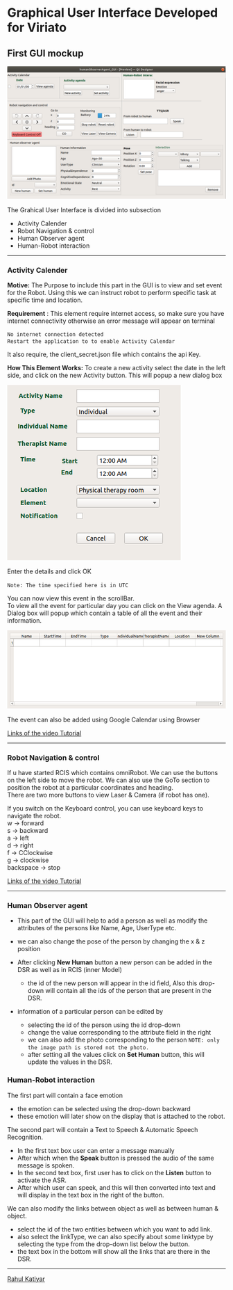 # Graphical User Interface Developed for Viriato

## First GUI mockup
![](assets/mainGUI_mockup.png)

The Grahical User Interface is divided into subsection
* Activity Calender
* Robot Navigation & control
* Human Observer agent
* Human-Robot interaction
***
### Activity Calender
**Motive:**
The Purpose to include this part in the GUI is to view and set event for the Robot. Using this we can instruct robot to perform specific task at specific time and location.

**Requirement** : This element require internet access, so make sure you have internet connectivity otherwise an error message will appear on terminal

```
No internet connection detected
Restart the application to to enable Activity Calendar
```
It also require, the client_secret.json file which contains the api Key.

**How This Element Works:**
To create a new activity select the date in the left side, and click on the new Activity button. This will popup a new dialog box

![](assets/activity_form.png)

Enter the details and click OK

``Note: The time specified here is in UTC``

You can now view this event in the scrollBar.\
To view all the event for particular day you can click on the View agenda. A Dialog box will popup which contain a table of all the event and their information.

![](assets/dailyActivity.png)

The event can also be added using Google Calendar using Browser

[Links of the video Tutorial](https://youtu.be/XqS8dCrGka0)
***

### Robot Navigation & control
If u have started RCIS which contains omniRobot. We can use the buttons on the left side to move the robot. We can also use the GoTo section to position the robot at a particular coordinates and heading. \
There are two more buttons to view Laser & Camera (if robot has one).


If you switch on the Keyboard control, you can use keyboard keys to navigate the robot.\
w -> forward \
s -> backward \
a -> left \
d -> right \
f -> CClockwise \
g -> clockwise \
backspace -> stop


[Links of the video Tutorial](https://youtu.be/XqS8dCrGka0)
***

### Human Observer agent
* This part of the GUI will help to add a person as well as modify the attributes of the persons like
Name, Age, UserType etc.
* we can also change the pose of the person by changing the x & z position

* After clicking **New Human** button a new person can be added in the DSR as well as in RCIS (inner Model)
  * the id of the new person will appear in the id field, Also this drop-down will contain all the ids of the person that are present in the DSR.

* information of a particular person can be edited by
  * selecting the id of the person using the id drop-down
  * change the value corresponding to the attribute field in the right
  * we can also add the photo corresponding to the person
  `NOTE: only the image path is stored not the photo.`
  * after setting all the values click on **Set Human** button, this will update the values in the DSR.


### Human-Robot interaction

The first part will contain a face emotion
  * the emotion can be selected using the drop-down backward
  * these emotion will later show on the display that is attached to the robot.

The second part will contain a Text to Speech & Automatic Speech Recognition.
  * In the first text box user can enter a message manually
  * After which when the **Speak** button is pressed the audio of the same message is spoken.
  * In the second text box, first user has to click on the **Listen** button to activate the ASR.
  * After which user can speek, and this will then converted into text and will display in the text box in the right
  of the button.

We can also modify the links between object as well as between human & object.
  * select the id of the two entities between which you want to add link.
  * also select the linkType, we can also specify about some linktype by selecting the type from the drop-down list below the button.
  * the text box in the bottom will show all the links that are there in the DSR.


* * *
[Rahul Katiyar](http://rahulkatiyar19955.github.io/)
